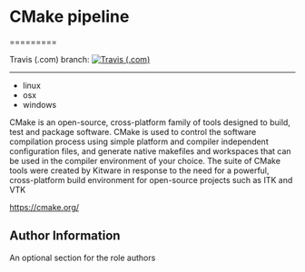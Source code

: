 # CMake pipeline
=========


Travis (.com) branch:
[![Travis (.com)](https://img.shields.io/travis/com/githubfoam/CMake-test.svg)](https://travis-ci.com/githubfoam/CMake-test)  


----------------
  -  linux  
  - osx  
  - windows

CMake is an open-source, cross-platform family of tools designed to build, test and package software. CMake is used to control the software compilation process using simple platform and compiler independent configuration files, and generate native makefiles and workspaces that can be used in the compiler environment of your choice. The suite of CMake tools were created by Kitware in response to the need for a powerful, cross-platform build environment for open-source projects such as ITK and VTK

https://cmake.org/



Author Information
------------------

An optional section for the role authors
